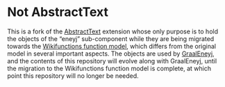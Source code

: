 # Not AbstractText

This is a fork of the [AbstractText][] extension
whose only purpose is to hold the objects of the “eneyj” sub-component
while they are being migrated towards the [Wikifunctions function model][],
which differs from the original model in several important aspects.
The objects are used by [GraalEneyj][],
and the contents of this repository will evolve along with GraalEneyj,
until the migration to the Wikifunctions function model is complete,
at which point this repository will no longer be needed.

[AbstractText]: https://github.com/google/abstracttext
[Wikifunctions function model]: https://meta.wikimedia.org/wiki/Abstract_Wikipedia/Function_model
[GraalEneyj]: https://github.com/lucaswerkmeister/graaleneyj/
